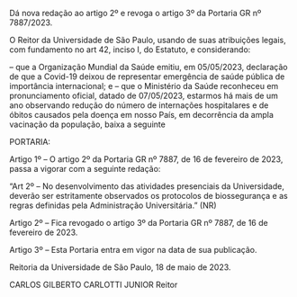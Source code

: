 Dá nova redação ao artigo 2º e revoga o artigo 3º da Portaria GR nº 7887/2023.

O Reitor da Universidade de São Paulo, usando de suas atribuições legais, com fundamento no art 42, inciso I, do Estatuto, e considerando:

– que a Organização Mundial da Saúde emitiu, em 05/05/2023, declaração de que a Covid-19 deixou de representar emergência de saúde pública de importância internacional; e
– que o Ministério da Saúde reconheceu em pronunciamento oficial, datado de 07/05/2023, estarmos há mais de um ano observando redução do número de internações hospitalares e de óbitos causados pela doença em nosso País, em decorrência da ampla vacinação da população, baixa a seguinte

PORTARIA:

Artigo 1º – O artigo 2º da Portaria GR nº 7887, de 16 de fevereiro de 2023, passa a vigorar com a seguinte redação:

“Art 2º – No desenvolvimento das atividades presenciais da Universidade, deverão ser estritamente observados os protocolos de biossegurança e as regras definidas pela Administração Universitária.” (NR)

Artigo 2º – Fica revogado o artigo 3º da Portaria GR nº 7887, de 16 de fevereiro de 2023.

Artigo 3º – Esta Portaria entra em vigor na data de sua publicação.

Reitoria da Universidade de São Paulo, 18 de maio de 2023.

CARLOS GILBERTO CARLOTTI JUNIOR
Reitor